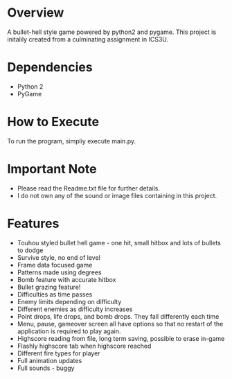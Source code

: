 # Overview
A bullet-hell style game powered by python2 and pygame. This project is initalily created from a culminating assignment in ICS3U.

# Dependencies
+ Python 2
+ PyGame

# How to Execute
To run the program, simpliy execute main.py.

# Important Note
+ Please read the Readme.txt file for further details.
+ I do not own any of the sound or image files containing in this project.

# Features
- Touhou styled bullet hell game - one hit, small hitbox and lots of bullets to dodge
- Survive style, no end of level
- Frame data focused game
- Patterns made using degrees
- Bomb feature with accurate hitbox
- Bullet grazing feature!
- Difficulties as time passes
- Enemy limits depending on difficulty
- Different enemies as difficulty increases
- Point drops, life drops, and bomb drops. They fall differently each time
- Menu, pause, gameover screen all have options so that no 
  restart of the application is required to play again.
- Highscore reading from file, long term saving, possible to erase in-game
- Flashly highscore tab when highscore reached
- Different fire types for player
- Full animation updates
- Full sounds - buggy 

